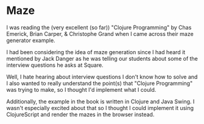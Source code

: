 Maze
====

I was reading the (very excellent (so far)) "Clojure Programming" by
Chas Emerick, Brian Carper, & Christophe Grand when I came across
their maze generator example.

I had been considering the idea of maze generation since I had heard
it mentioned by Jack Danger as he was telling our students about some
of the interview questions he asks at Square.

Well, I hate hearing about interview questions I don't know how to
solve and I also wanted to really understand the point(s) that
"Clojure Programming" was trying to make, so I thought I'd implement
what I could.

Additionally, the example in the book is written in Clojure and Java
Swing.  I wasn't especially excited about that so I thought I could
implement it using ClojureScript and render the mazes in the browser
instead.
